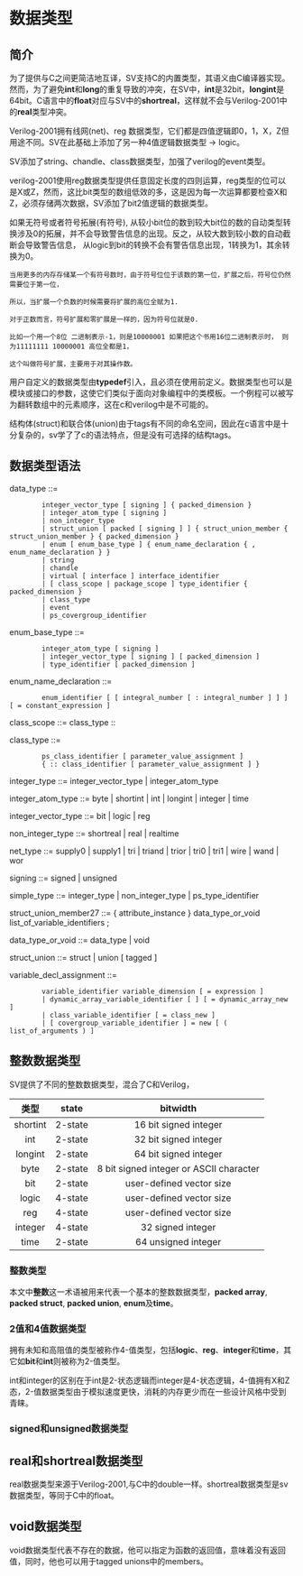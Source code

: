 # 数据类型

## 简介

  为了提供与C之间更简洁地互译，SV支持C的内置类型，其语义由C编译器实现。然而，为了避免**int**和**long**的重复导致的冲突，在SV中，**int**是32bit，**longint**是64bit。C语言中的**float**对应与SV中的**shortreal**，这样就不会与Verilog-2001中的**real**类型冲突。
  
  Verilog-2001拥有线网(net)、reg 数据类型，它们都是四值逻辑即0，1，X，Z但用途不同。SV在此基础上添加了另一种4值逻辑数据类型 -> logic。
  
  SV添加了string、chandle、class数据类型，加强了verilog的event类型。
  
  verilog-2001使用reg数据类型提供任意固定长度的四则运算，reg类型的位可以是X或Z，然而，这比bit类型的数组低效的多，这是因为每一次运算都要检查X和Z，必须存储两次数据，SV添加了bit2值逻辑的数据类型。
  
  如果无符号或者符号拓展(有符号), 从较小bit位的数到较大bit位的数的自动类型转换涉及0的拓展，并不会导致警告信息的出现。反之，从较大数到较小数的自动截断会导致警告信息，
  从logic到bit的转换不会有警告信息出现，1转换为1，其余转换为0。
  ```
  当用更多的内存存储某一个有符号数时，由于符号位位于该数的第一位，扩展之后，符号位仍然需要位于第一位，
  
  所以，当扩展一个负数的时候需要将扩展的高位全赋为1.
  
  对于正数而言，符号扩展和零扩展是一样的，因为符号位就是0. 
  
  比如一个用一个8位 二进制表示-1，则是10000001 如果把这个书用16位二进制表示时， 则为11111111 10000001 高位全都是1，
  
  这个叫做符号扩展，主要用于对其操作数。
  ```
  
  用户自定义的数据类型由**typedef**引入，且必须在使用前定义。数据类型也可以是模块或接口的参数，这使它们类似于面向对象编程中的类模板。一个例程可以被写为翻转数组中的元素顺序，这在c和verilog中是不可能的。
  
  结构体(struct)和联合体(union)由于tags有不同的命名空间，因此在c语言中是十分复杂的，sv学了了c的语法特点，但是没有可选择的结构tags。
  
## 数据类型语法

data_type ::= 

            integer_vector_type [ signing ] { packed_dimension } 
            | integer_atom_type [ signing ] 
            | non_integer_type 
            | struct_union [ packed [ signing ] ] { struct_union_member { struct_union_member } { packed_dimension }
            | enum [ enum_base_type ] { enum_name_declaration { , enum_name_declaration } }
            | string
            | chandle
            | virtual [ interface ] interface_identifier 
            | [ class_scope | package_scope ] type_identifier { packed_dimension } 
            | class_type 
            | event
            | ps_covergroup_identifier
            
enum_base_type ::= 

            integer_atom_type [ signing ] 
            | integer_vector_type [ signing ] [ packed_dimension ] 
            | type_identifier [ packed_dimension ]
            
enum_name_declaration ::= 

            enum_identifier [ [ integral_number [ : integral_number ] ] ] [ = constant_expression ] 
            
class_scope ::= class_type ::

class_type ::= 

            ps_class_identifier [ parameter_value_assignment ] 
            { :: class_identifier [ parameter_value_assignment ] } 
            
integer_type ::= integer_vector_type | integer_atom_type 

integer_atom_type ::= byte | shortint | int | longint | integer | time

integer_vector_type ::= bit | logic | reg

non_integer_type ::= shortreal | real | realtime

net_type ::= supply0 | supply1 | tri | triand | trior | tri0 | tri1 | wire | wand | wor

signing ::= signed | unsigned

simple_type ::= integer_type | non_integer_type | ps_type_identifier 

struct_union_member27 ::= 
            { attribute_instance } data_type_or_void list_of_variable_identifiers ;
            
data_type_or_void ::= data_type | void

struct_union ::= struct | union [ tagged ] 

variable_decl_assignment ::= 

            variable_identifier variable_dimension [ = expression ] 
            | dynamic_array_variable_identifier [ ] [ = dynamic_array_new ] 
            | class_variable_identifier [ = class_new ] 
            | [ covergroup_variable_identifier ] = new [ ( list_of_arguments ) ]            

## 整数数据类型

SV提供了不同的整数数据类型，混合了C和Verilog，

|类型|state|bitwidth|
|:---:|:---:|:---:|
|shortint| 2-state | 16 bit signed integer|
|int| 2-state | 32 bit signed integer|
|longint| 2-state | 64 bit signed integer|
|byte| 2-state | 8 bit signed integer or ASCII character|
|bit| 2-state | user-defined vector size |
|logic| 4-state | user-defined vector size |
|reg| 4-state | user-defined vector size |
|integer| 4-state | 32 signed integer|
|time| 2-state | 64 unsigned integer|

### 整数类型

本文中**整数**这一术语被用来代表一个基本的整数数据类型，**packed array**, **packed struct**, **packed union**, **enum**及**time**。

### 2值和4值数据类型

拥有未知和高阻值的类型被称作4-值类型，包括**logic**、**reg**、**integer**和**time**，其它如**bit**和**int**则被称为2-值类型。

int和integer的区别在于int是2-状态逻辑而integer是4-状态逻辑，4-值拥有X和Z态，2-值数据类型由于模拟速度更快，消耗的内存更少而在一些设计风格中受到青睐。

### signed和unsigned数据类型

## real和shortreal数据类型

real数据类型来源于Verilog-2001,与C中的double一样。shortreal数据类型是sv数据类型，等同于C中的float。

## void数据类型

void数据类型代表不存在的数据，他可以指定为函数的返回值，意味着没有返回值，同时，他也可以用于tagged unions中的members。




